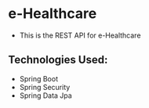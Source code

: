# e-Healthcare

* This is the REST API for e-Healthcare

## Technologies Used:
* Spring Boot
* Spring Security
* Spring Data Jpa